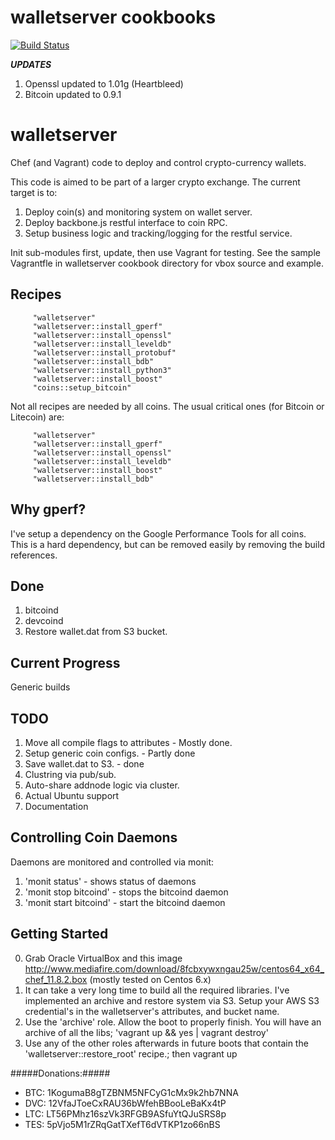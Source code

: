 # walletserver cookbooks

[![Build Status](https://travis-ci.org/azilber/walletserver.png?branch=master)](https://travis-ci.org/azilber/walletserver)


***UPDATES***
1. Openssl updated to 1.01g (Heartbleed)
2. Bitcoin updated to 0.9.1

walletserver
============

Chef (and Vagrant) code to deploy and control crypto-currency wallets.

This code is aimed to be part of a larger crypto exchange.  The current target is to:

1. Deploy coin(s) and monitoring system on wallet server.
2. Deploy backbone.js restful interface to coin RPC.
3. Setup business logic and tracking/logging for the restful service.



Init sub-modules first, update, then use Vagrant for testing.  See the sample Vagrantfle
in walletserver cookbook directory for vbox source and example.

Recipes
-----------
```
     "walletserver"
     "walletserver::install_gperf"
     "walletserver::install_openssl"
     "walletserver::install_leveldb"
     "walletserver::install_protobuf"
     "walletserver::install_bdb"
     "walletserver::install_python3"
     "walletserver::install_boost"
     "coins::setup_bitcoin"
```


Not all recipes are needed by all coins.  The usual critical ones (for Bitcoin or Litecoin) are:

```
     "walletserver"
     "walletserver::install_gperf"
     "walletserver::install_openssl"
     "walletserver::install_leveldb"
     "walletserver::install_boost"
     "walletserver::install_bdb"
```

Why gperf?
-----------

  I've setup a dependency on the Google Performance Tools for all coins.  This is a hard dependency, but can be removed easily by removing the build references.


Done
-----------

1. bitcoind
2. devcoind
2. Restore wallet.dat from S3 bucket.


Current Progress
-----------

Generic builds

TODO
-----------

1. Move all compile flags to attributes - Mostly done.
2. Setup generic coin configs. - Partly done
3. Save wallet.dat to S3. - done
4. Clustring via pub/sub.
5. Auto-share addnode logic via cluster.
6. Actual Ubuntu support
7. Documentation


Controlling Coin Daemons
-----------

Daemons are monitored and controlled via monit:

1. 'monit status' - shows status of daemons
2. 'monit stop bitcoind' - stops the bitcoind daemon
3. 'monit start bitcoind' - start the bitcoind daemon


Getting Started
-----------
0. Grab Oracle VirtualBox and this image http://www.mediafire.com/download/8fcbxywxngau25w/centos64_x64_chef_11.8.2.box  (mostly tested on Centos 6.x)
1. It can take a very long time to build all the required libraries.  I've implemented an archive and restore system via S3. Setup your AWS S3 credential's in the walletserver's attributes,
and bucket name.
2. Use the 'archive' role.  Allow the boot to properly finish.  You will have an archive of all the libs; 'vagrant up && yes | vagrant destroy'
3. Use any of the other roles afterwards in future boots that contain the 'walletserver::restore_root' recipe.; then vagrant up


#####Donations:#####


* BTC: 1KogumaB8gTZBNM5NFCyG1cMx9k2hb7NNA
* DVC: 12VfaJToeCxRAU36bWfehBBooLeBaKx4tP 
* LTC: LT56PMhz16szVk3RFGB9ASfuYtQJuSRS8p
* TES: 5pVjo5M1rZRqGatTXefT6dVTKP1zo66nBS



